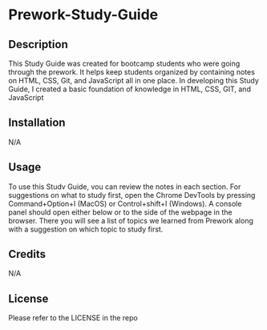 # Prework-Study-Guide

## Description

This Study Guide was created for bootcamp students who were going through the prework. It helps keep students organized by containing notes on HTML, CSS, Git, and JavaScript all in one place. In developing this Study Guide, I created a basic foundation of knowledge in HTML, CSS, GIT, and JavaScript

## Installation

N/A

## Usage

To use this Studv Guide, vou can review the notes in each section. For suggestions on what to study first, open the Chrome DevTools by pressing Command+Option+I (MacOS) or Control+shift+I (Windows). A console panel should open either below or to the side of the webpage in the browser. There you will see a list of topics we learned from Prework along with a suggestion on which topic to study first.

## Credits

N/A

## License

Please refer to the LICENSE in the repo